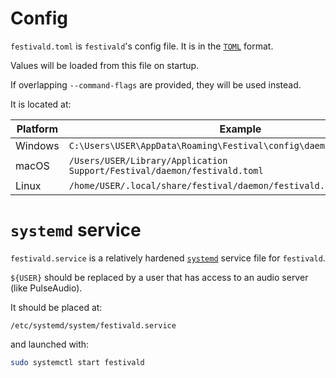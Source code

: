 # Config
`festivald.toml` is `festivald`'s config file. It is in the [`TOML`](https://en.wikipedia.org/wiki/TOML) format.

Values will be loaded from this file on startup.

If overlapping `--command-flags` are provided, they will be used instead.

It is located at:

| Platform | Example                                                                  |
|----------|--------------------------------------------------------------------------|
| Windows  | `C:\Users\USER\AppData\Roaming\Festival\config\daemon\festivald.toml`    |
| macOS    | `/Users/USER/Library/Application Support/Festival/daemon/festivald.toml` |
| Linux    | `/home/USER/.local/share/festival/daemon/festivald.toml`                 |

# `systemd` service
`festivald.service` is a relatively hardened [`systemd`](https://en.wikipedia.org/wiki/Systemd) service file for `festivald`.

`${USER}` should be replaced by a user that has access to an audio server (like PulseAudio).

It should be placed at:
```
/etc/systemd/system/festivald.service
```
and launched with:
```bash
sudo systemctl start festivald
```
